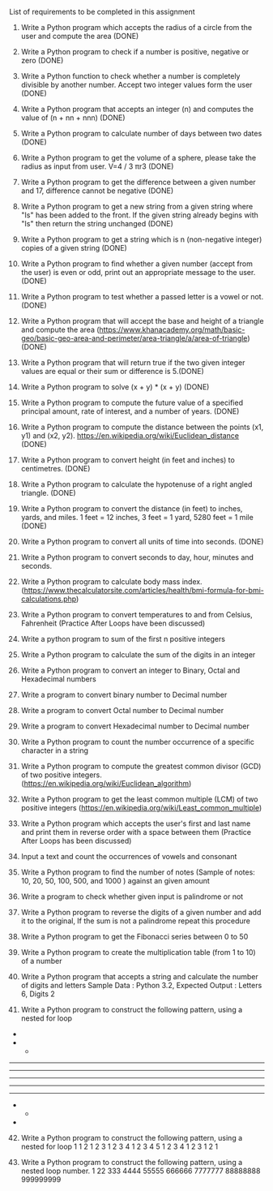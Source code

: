 List of requirements to be completed in this assignment
1.	Write a Python program which accepts the radius of a circle from the user and compute the area (DONE)
2.	Write a Python program to check if a number is positive, negative or zero (DONE)
3.	Write a Python function to check whether a number is completely divisible by another number. Accept two integer values form the user (DONE)
4.	Write a Python program that accepts an integer (n) and computes the value of (n + nn + nnn) (DONE)
5.	Write a Python program to calculate number of days between two dates (DONE)
6.	Write a Python program to get the volume of a sphere, please take the radius as input from user. V=4 / 3 πr3 (DONE)
7.	Write a Python program to get the difference between a given number and 17, difference cannot be negative (DONE)
8.	Write a Python program to get a new string from a given string where "Is" has been added to the front. If the given string already begins with "Is" then return the string unchanged (DONE)
9.	Write a Python program to get a string which is n (non-negative integer) copies of a given string (DONE)
10.	Write a Python program to find whether a given number (accept from the user) is even or odd, print out an appropriate message to the user. (DONE)
11.	Write a Python program to test whether a passed letter is a vowel or not. (DONE)
12.	Write a Python program that will accept the base and height of a triangle and compute the area (https://www.khanacademy.org/math/basic-geo/basic-geo-area-and-perimeter/area-triangle/a/area-of-triangle) (DONE)
13.	Write a Python program that will return true if the two given integer values are equal or their sum or difference is 5.(DONE)
14.	Write a Python program to solve (x + y) * (x + y) (DONE)
15.	Write a Python program to compute the future value of a specified principal amount, rate of interest, and a number of years. (DONE)
16.	Write a Python program to compute the distance between the points (x1, y1) and (x2, y2). https://en.wikipedia.org/wiki/Euclidean_distance (DONE)
17.	Write a Python program to convert height (in feet and inches) to centimetres. (DONE)
18.	Write a Python program to calculate the hypotenuse of a right angled triangle. (DONE)
19.	Write a Python program to convert the distance (in feet) to inches, yards, and miles. 1 feet = 12 inches, 3 feet = 1 yard, 5280 feet = 1 mile (DONE)
20.	Write a Python program to convert all units of time into seconds. (DONE)
21.	Write a Python program to convert seconds to day, hour, minutes and seconds.
22.	Write a Python program to calculate body mass index. (https://www.thecalculatorsite.com/articles/health/bmi-formula-for-bmi-calculations.php)
23.	Write a Python program to convert temperatures to and from Celsius, Fahrenheit
(Practice After Loops have been discussed)
24.	Write a python program to sum of the first n positive integers
25.	Write a Python program to calculate the sum of the digits in an integer
26.	Write a Python program to convert an integer to Binary, Octal and Hexadecimal numbers
27.	Write a program to convert binary number to Decimal number
28.	Write a program to convert Octal number to Decimal number
29.	Write a program to convert Hexadecimal number to Decimal number
30.	Write a Python program to count the number occurrence of a specific character in a string
31.	Write a Python program to compute the greatest common divisor (GCD) of two positive integers. (https://en.wikipedia.org/wiki/Euclidean_algorithm)
32.	Write a Python program to get the least common multiple (LCM) of two positive integers (https://en.wikipedia.org/wiki/Least_common_multiple)
33.	Write a Python program which accepts the user's first and last name and print them in reverse order with a space between them (Practice After Loops has been discussed)
34.	Input a text and count the occurrences of vowels and consonant 
35.	Write a Python program to find the number of notes (Sample of notes: 10, 20, 50, 100, 500, and 1000 ) against an given amount
36.	Write a program to check whether given input is palindrome or not
37.	Write a Python program to reverse the digits of a given number and add it to the original, If the sum is not a palindrome repeat this procedure
38.	Write a Python program to get the Fibonacci series between 0 to 50
39.	Write a Python program to create the multiplication table (from 1 to 10) of a number
40.	Write a Python program that accepts a string and calculate the number of digits and letters Sample Data : Python 3.2, Expected Output : Letters 6, Digits 2

41.	Write a Python program to construct the following pattern, using a nested for loop
* 
* * 
* * * 
* * * * 
* * * * * 
* * * * 
* * * 
* * 
*

42.	Write a Python program to construct the following pattern, using a nested for loop
1 
1 2 
1 2 3 
1 2 3 4 
1 2 3 4 5 
1 2 3 4 
1 2 3 
1 2 
1

43.	Write a Python program to construct the following pattern, using a nested loop number. 
1
22
333
4444
55555
666666
7777777
88888888
999999999
